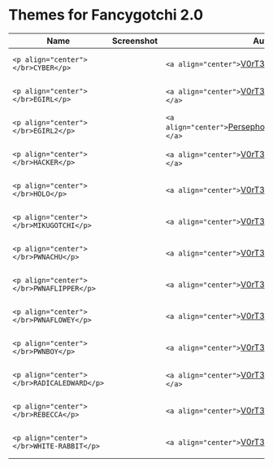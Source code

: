 # Themes for Fancygotchi 2.0

| Name                                         | Screenshot | Author                                                                                                                                 | Description | Compatibility                                             |
| -------------------------------------------- | ---------- | -------------------------------------------------------------------------------------------------------------------------------------- | ----------- | --------------------------------------------------------- |
| `<p align="center"></br>CYBER</p>`         |            | `<a align="center">`[V0rT3x](https://github.com/V0r-T3x) & [Doki](https://github.com/do-ki) `</a>`                                     |             | `<a align="center">`Display Hat Mini 320x240 `</a>`  |
| `<p align="center"></br>EGIRL</p>`         |            | `<a align="center">`[V0rT3x](https://github.com/V0r-T3x) & [PersephoneKarnstein](https://github.com/PersephoneKarnstein) `</a>`        |             | `<a align="center">`Wavashre 2,3,4 250x122 `</a>`    |
| `<p align="center"></br>EGIRL2</p>`        |            | `<a align="center">`[PersephoneKarnstein](https://github.com/PersephoneKarnstein) & [LawrySauce](https://github.com/LawrySauce) `</a>` |             | `<a align="center">`Wavashre 2,3,4 250x122 `</a>`    |
| `<p align="center"></br>HACKER</p>`        |            | `<a align="center">`[V0rT3x](https://github.com/V0r-T3x) & [cyberspacemanmike](https://cyberspacemanmike.com/) `</a>`                  |             | `<a align="center">`Wavashre 2,3,4 250x122 `</a>`    |
| `<p align="center"></br>HOLO</p>`          |            | `<a align="center">`[V0rT3x](https://github.com/V0r-T3x) & [SeverX](https://github.com/exosever) `</a>`                                |             | `<a align="center">`Wavashre 2,3,4 250x122 `</a>`    |
| `<p align="center"></br>MIKUGOTCHI</p>`    |            | `<a align="center">`[V0rT3x](https://github.com/V0r-T3x) & [SeverX](https://github.com/exosever) `</a>`                                |             | `<a align="center">`Wavashre 2,3,4 250x122 `</a>`    |
| `<p align="center"></br>PWNACHU</p>`       |            | `<a align="center">`[V0rT3x](https://github.com/V0r-T3x) `</a>`                                                                      |             | `<a align="center">`Wavashre 2,3,4 250x122 `</a>`    |
| `<p align="center"></br>PWNAFLIPPER</p>`   |            | `<a align="center">`[V0rT3x](https://github.com/V0r-T3x) & [roodriiigooo](https://github.com/roodriiigooo) `</a>`                      |             | `<a align="center">`Wavashre 2,3,4 250x122 `</a>`    |
| `<p align="center"></br>PWNAFLOWEY</p>`    |            | `<a align="center">`[V0rT3x](https://github.com/V0r-T3x) & [roodriiigooo](https://github.com/roodriiigooo) `</a>`                      |             | `<a align="center">`Wavashre 2,3,4 250x122 `</a>`    |
| `<p align="center"></br>PWNBOY</p>`        |            | `<a align="center">`[V0rT3x](https://github.com/V0r-T3x) & [JD-2006](https://github.com/JD-2006) `</a>`                                |             | `<a align="center">`Display Hat Mini 320x240 `</a>`  |
| `<p align="center"></br>RADICALEDWARD</p>` |            | `<a align="center">`[V0rT3x](https://github.com/V0r-T3x) & [cyberspacemanmike](https://cyberspacemanmike.com/) `</a>`                  |             | `<a align="center">`Wavashre 2,3,4 250x122 `</a>`    |
| `<p align="center"></br>REBECCA</p>`       |            | `<a align="center">`[V0rT3x](https://github.com/V0r-T3x) & [Zerodya](https://github.com/Zerodya) `</a>`                                |             | `<a align="center">`Wavashre 2,3,4 250x122 `</a>`    |
| `<p align="center"></br>WHITE-RABBIT</p>`  |            | `<a align="center">`[V0rT3x](https://github.com/V0r-T3x) & [CodyTolene](https://github.com/CodyTolene) `</a>`                          |             | `<a align="center">`Wavashre 2,3,4 250x122 `</a>`    |
